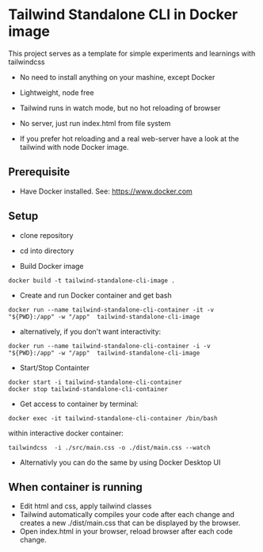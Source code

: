 # Tailwind Standalone CLI in Docker image


This project serves as a template for simple experiments and learnings with tailwindcss


* No need to install anything on your mashine, except Docker
* Lightweight, node free 
* Tailwind runs in watch mode, but no hot reloading of browser
* No server, just run index.html from file system

* If you prefer hot reloading and a real web-server have a look at the tailwind with node Docker image.

## Prerequisite

* Have Docker installed. See: https://www.docker.com

## Setup

* clone repository
* cd into directory

* Build Docker image

```shell
docker build -t tailwind-standalone-cli-image .
```

* Create and run Docker container and get bash
```shell
docker run --name tailwind-standalone-cli-container -it -v "${PWD}:/app" -w "/app"  tailwind-standalone-cli-image
```
* alternatively, if you don't want interactivity:
```shell
docker run --name tailwind-standalone-cli-container -i -v "${PWD}:/app" -w "/app"  tailwind-standalone-cli-image
```

* Start/Stop Containter
```shell
docker start -i tailwind-standalone-cli-container
docker stop tailwind-standalone-cli-container
```

* Get access to container by terminal:
```shell
docker exec -it tailwind-standalone-cli-container /bin/bash
```

within interactive docker container:

```shell
tailwindcss  -i ./src/main.css -o ./dist/main.css --watch
```

* Alternativly you can do the same by using Docker Desktop UI 


## When container is running

* Edit html and css, apply tailwind classes
* Tailwind automatically compiles your code after each change and creates a new ./dist/main.css that can be displayed by the browser.
* Open index.html in your browser, reload browser after each code change.